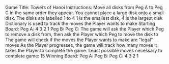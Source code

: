 Game Title: Towers of Hanoi
Instructions: Move all disks from Peg A to Peg C in the same order they appear. You cannot place a large disk onto a small disk.
The disks are labelled 1 to 4
1 is the smallest disk, 4 is the largest disk
Dictionary is used to track the moves the Player wants to make
Starting Board:
Peg A: 4 3 2 1
Peg B: 
Peg C: 
The game will ask the Player which Peg to remove a disk from, then ask the Player which Peg to move the disk to
The game will check if the moves the Player wants to make are "legal" moves
As the Player progresses, the game will track how many moves it takes the Player to complete the game.
Least possible moves necessary to complete game: 15
Winning Board:
Peg A: 
Peg B: 
Peg C: 4 3 2 1
